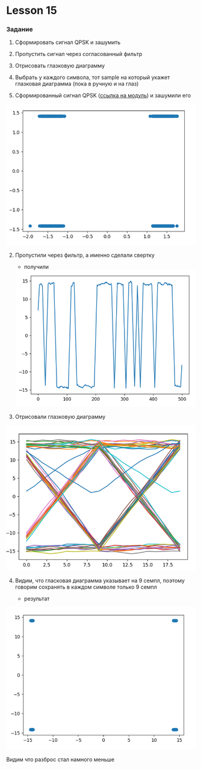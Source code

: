 # Lesson 15

### Задание

1. Сформировать сигнал QPSK и зашумить 
2. Пропустить сигнал через согласованный фильтр 
3. Отрисовать глазковую диаграмму
4. Выбрать у каждого символа, тот sample на который укажет глазковая диаграмма (пока в ручную и на глаз)


1. Сформированный сигнал QPSK ([ссылка на модуль](/src/modular.py)) и зашумили его

<img src = "photo\qpsk_noise.png">

2. Пропустили через фильтр, а именно сделали свертку

    - получили 

    <img src = "photo\convolve_real.png">

3. Отрисовали глазковую диаграмму 

<img src = "photo\9sample.png">

4. Видим, что гласковая диаграмма указывает на 9 семпл, поэтому говорим сохранять в каждом символе только 9 семпл

    - результат

<img src = "photo\qpsk_with_noise.png">

Видим что разброс стал намного меньше


